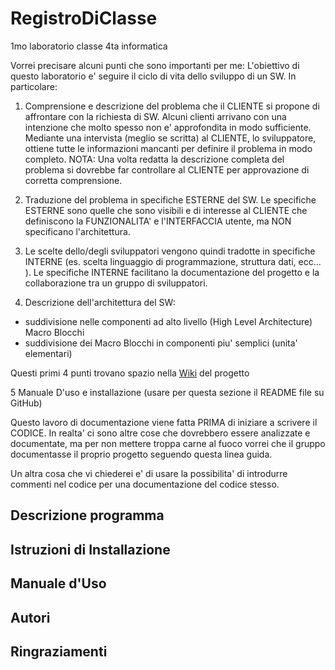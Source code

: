 # RegistroDiClasse
1mo laboratorio classe 4ta informatica


Vorrei precisare alcuni punti che sono importanti per me:
L'obiettivo di questo laboratorio e' seguire il ciclo di vita dello sviluppo di un SW. In particolare:

1. Comprensione e descrizione del problema che il CLIENTE si propone di affrontare con la richiesta di SW. Alcuni clienti arrivano con una intenzione che molto spesso non e' approfondita in modo sufficiente. Mediante una intervista (meglio se scritta) al CLIENTE, lo sviluppatore, ottiene tutte le informazioni mancanti per definire il problema in modo completo.
NOTA: Una volta redatta la descrizione completa del problema si dovrebbe far controllare al CLIENTE per approvazione di corretta comprensione.

2. Traduzione del problema in specifiche ESTERNE del SW. Le specifiche ESTERNE sono quelle che sono visibili e di interesse al CLIENTE che definiscono la FUNZIONALITA' e l'INTERFACCIA utente, ma NON specificano l'architettura.

3. Le scelte dello/degli sviluppatori vengono quindi tradotte in specifiche INTERNE (es. scelta linguaggio di programmazione, struttura dati, ecc... ). Le specifiche INTERNE facilitano la documentazione del progetto e la collaborazione tra un gruppo di sviluppatori.

4. Descrizione dell'architettura del SW: 
+ suddivisione nelle componenti ad alto livello (High Level Architecture) Macro Blocchi
+ suddivisione dei Macro Blocchi in componenti piu' semplici (unita' elementari)

Questi primi 4 punti trovano spazio nella [Wiki](https://github.com/Prof-Matteo-Palitto-JCMaxwell/RegistroDiClasse/wiki) del progetto

5 Manuale D'uso e installazione (usare per questa sezione il README file su GitHub)

Questo lavoro di documentazione viene fatta PRIMA di iniziare a scrivere il CODICE.
In realta' ci sono altre cose che dovrebbero essere analizzate e documentate, ma per non mettere troppa carne al fuoco vorrei che il gruppo documentasse il proprio progetto seguendo questa linea guida.

Un altra cosa che vi chiederei  e' di usare la possibilita' di introdurre commenti nel codice per una documentazione del codice stesso.


## Descrizione programma

## Istruzioni di Installazione

## Manuale d'Uso

## Autori

## Ringraziamenti
